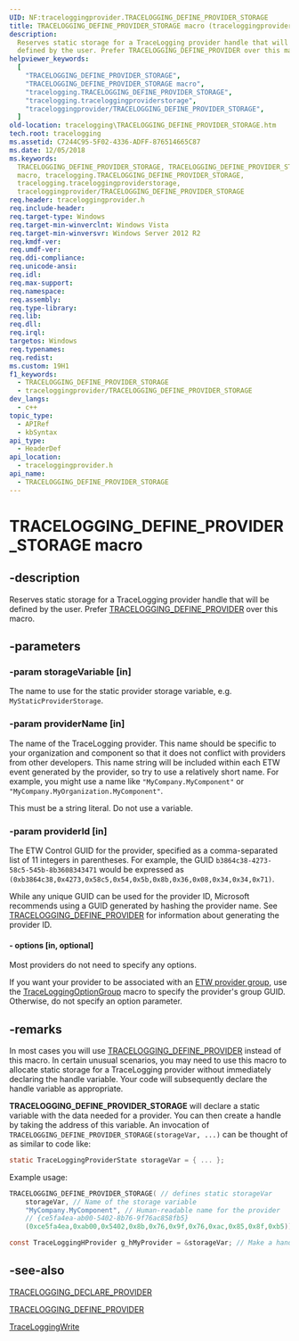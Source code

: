 ```yaml
---
UID: NF:traceloggingprovider.TRACELOGGING_DEFINE_PROVIDER_STORAGE
title: TRACELOGGING_DEFINE_PROVIDER_STORAGE macro (traceloggingprovider.h)
description:
  Reserves static storage for a TraceLogging provider handle that will be
  defined by the user. Prefer TRACELOGGING_DEFINE_PROVIDER over this macro.
helpviewer_keywords:
  [
    "TRACELOGGING_DEFINE_PROVIDER_STORAGE",
    "TRACELOGGING_DEFINE_PROVIDER_STORAGE macro",
    "tracelogging.TRACELOGGING_DEFINE_PROVIDER_STORAGE",
    "tracelogging.traceloggingproviderstorage",
    "traceloggingprovider/TRACELOGGING_DEFINE_PROVIDER_STORAGE",
  ]
old-location: tracelogging\TRACELOGGING_DEFINE_PROVIDER_STORAGE.htm
tech.root: tracelogging
ms.assetid: C7244C95-5F02-4336-ADFF-876514665C87
ms.date: 12/05/2018
ms.keywords:
  TRACELOGGING_DEFINE_PROVIDER_STORAGE, TRACELOGGING_DEFINE_PROVIDER_STORAGE
  macro, tracelogging.TRACELOGGING_DEFINE_PROVIDER_STORAGE,
  tracelogging.traceloggingproviderstorage,
  traceloggingprovider/TRACELOGGING_DEFINE_PROVIDER_STORAGE
req.header: traceloggingprovider.h
req.include-header:
req.target-type: Windows
req.target-min-winverclnt: Windows Vista
req.target-min-winversvr: Windows Server 2012 R2
req.kmdf-ver:
req.umdf-ver:
req.ddi-compliance:
req.unicode-ansi:
req.idl:
req.max-support:
req.namespace:
req.assembly:
req.type-library:
req.lib:
req.dll:
req.irql:
targetos: Windows
req.typenames:
req.redist:
ms.custom: 19H1
f1_keywords:
  - TRACELOGGING_DEFINE_PROVIDER_STORAGE
  - traceloggingprovider/TRACELOGGING_DEFINE_PROVIDER_STORAGE
dev_langs:
  - c++
topic_type:
  - APIRef
  - kbSyntax
api_type:
  - HeaderDef
api_location:
  - traceloggingprovider.h
api_name:
  - TRACELOGGING_DEFINE_PROVIDER_STORAGE
---
```


# TRACELOGGING_DEFINE_PROVIDER_STORAGE macro

## -description

Reserves static storage for a TraceLogging provider handle that will be defined
by the user. Prefer
[TRACELOGGING_DEFINE_PROVIDER](./nf-traceloggingprovider-tracelogging_define_provider.md)
over this macro.

## -parameters

### -param storageVariable [in]

The name to use for the static provider storage variable, e.g.
`MyStaticProviderStorage`.

### -param providerName [in]

The name of the TraceLogging provider. This name should be specific to your
organization and component so that it does not conflict with providers from
other developers. This name string will be included within each ETW event
generated by the provider, so try to use a relatively short name. For example,
you might use a name like `"MyCompany.MyComponent"` or
`"MyCompany.MyOrganization.MyComponent"`.

This must be a string literal. Do not use a variable.

### -param providerId [in]

The ETW Control GUID for the provider, specified as a comma-separated list of 11
integers in parentheses. For example, the GUID
`b3864c38-4273-58c5-545b-8b3608343471` would be expressed as
`(0xb3864c38,0x4273,0x58c5,0x54,0x5b,0x8b,0x36,0x08,0x34,0x34,0x71)`.

While any unique GUID can be used for the provider ID, Microsoft recommends
using a GUID generated by hashing the provider name. See
[TRACELOGGING_DEFINE_PROVIDER](./nf-traceloggingprovider-tracelogging_define_provider.md)
for information about generating the provider ID.

#### - options [in, optional]

Most providers do not need to specify any options.

If you want your provider to be associated with an
[ETW provider group](/windows/win32/etw/provider-traits), use the
[TraceLoggingOptionGroup](./nf-traceloggingprovider-traceloggingoptiongroup.md)
macro to specify the provider's group GUID. Otherwise, do not specify an option
parameter.

## -remarks

In most cases you will use
[TRACELOGGING_DEFINE_PROVIDER](./nf-traceloggingprovider-tracelogging_define_provider.md)
instead of this macro. In certain unusual scenarios, you may need to use this
macro to allocate static storage for a TraceLogging provider without immediately
declaring the handle variable. Your code will subsequently declare the handle
variable as appropriate.

**TRACELOGGING_DEFINE_PROVIDER_STORAGE** will declare a static variable with the
data needed for a provider. You can then create a handle by taking the address
of this variable. An invocation of
`TRACELOGGING_DEFINE_PROVIDER_STORAGE(storageVar, ...)` can be thought of as
similar to code like:

```c
static TraceLoggingProviderState storageVar = { ... };
```

Example usage:

```c
TRACELOGGING_DEFINE_PROVIDER_STORAGE( // defines static storageVar
    storageVar, // Name of the storage variable
    "MyCompany.MyComponent", // Human-readable name for the provider
    // {ce5fa4ea-ab00-5402-8b76-9f76ac858fb5}
    (0xce5fa4ea,0xab00,0x5402,0x8b,0x76,0x9f,0x76,0xac,0x85,0x8f,0xb5));

const TraceLoggingHProvider g_hMyProvider = &storageVar; // Make a handle
```

## -see-also

[TRACELOGGING_DECLARE_PROVIDER](./nf-traceloggingprovider-tracelogging_declare_provider.md)

[TRACELOGGING_DEFINE_PROVIDER](./nf-traceloggingprovider-tracelogging_define_provider.md)

[TraceLoggingWrite](./nf-traceloggingprovider-traceloggingwrite.md)
